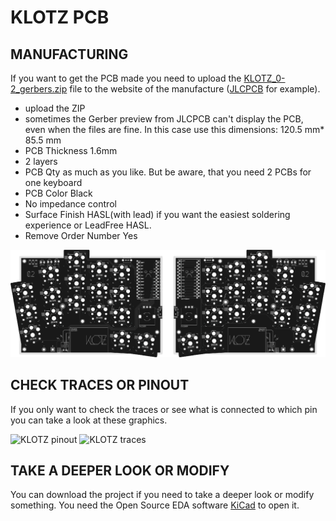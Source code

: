 # KLOTZ PCB

## MANUFACTURING
If you want to get the PCB made you need to upload the [KLOTZ_0-2_gerbers.zip](/PCB/KLOTZ_0-2_gerbers.zip) file to the website of the manufacture ([JLCPCB](https://jlcpcb.com/) for example).

- upload the ZIP
- sometimes the Gerber preview from JLCPCB can't display the PCB, even when the files are fine. In this case use this dimensions: 120.5 mm* 85.5 mm
- PCB Thickness 1.6mm
- 2 layers
- PCB Qty as much as you like. But be aware, that you need 2 PCBs for one keyboard
- PCB Color Black
- No impedance control
- Surface Finish HASL(with lead) if you want the easiest soldering experience or LeadFree HASL.
- Remove Order Number Yes

![KLOTZ PCB](/docs/images/KLOTZ_pcb.png)



## CHECK TRACES OR PINOUT

If you only want to check the traces or see what is connected to which pin you can take a look at these graphics.


![KLOTZ pinout](/docs/images/KLORpinout.png)
![KLOTZ traces](/docs/images/KLORtraces.png)



## TAKE A DEEPER LOOK OR MODIFY 

You can download the project if you need to take a deeper look or modify something. You need the Open Source EDA software [KiCad](https://www.kicad.org/) to open it.